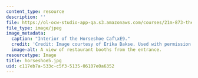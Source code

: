 ```yaml
---
content_type: resource
description: ''
file: https://ol-ocw-studio-app-qa.s3.amazonaws.com/courses/21m-873-theater-arts-topics-suburbia-january-iap-2008/c117eb7a533cc5f3513506107e0a6352_horseshoe5.jpg
file_type: image/jpeg
image_metadata:
  caption: "Interior of the Horseshoe Caf\xE9."
  credit: 'Credit: Image courtesy of Erika Bakse. Used with permission.'
  image-alt: A view of restaurant booths from the entrance.
resourcetype: Image
title: horseshoe5.jpg
uid: c117eb7a-533c-c5f3-5135-06107e0a6352
---
```

